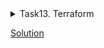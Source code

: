 <details>
<summary>Task13. Terraform</summary>

Поднять в aws с помощью terraform следующее: весь VPC (public и private subnet), 2 servers ( bastion host and private), security groups, RDS. Использовать модули. Разобраться как взаимодействуют между собой `variables.tf` и `output.tf` в модулях.

## Доп требования:

### Bastion host:

1. SG дает конект только на 22 порт.
2. С бастиона должна быть возможность достучаться курлом до nginx на приватном серваке (nginx дефолтный на 80 порту).
3. С бастиона не должно быть возможности достучаться до БД (команда `nc -zv <db_host> <db_port>` должна вернуть **fail**)
Private host:
4. Sg доступ к nginx и ssh.
5. Должен мочь с бастиона законектиться ssh-джампом на приватный сервак.
6. Должна быть возможность подключиться к бд (команда `nc -zv <db_host> <db_port>` должна вернуть success)

### Модули:
1. использованы variables, outputs, locals(где возможно).
2. реализованы модули ec2, rds, vpc. Насколько можно параметризированы они.  3*. Модуль ec2: Должен из вызова модуля создавать для своих серверов и sg, и ebs диск, и ec2. Должен включать переменную servers, которая выступает листом объектов с конфигом серверов. Т.е ес2 модуль должен мочь создавать из этого параметра одним инклюдом модуля несколько серверов (нужно будет использовать for_each, dynamic и for expressions). 

<b>Прим. структуры:</b>
```javascript
servers_config = {
 "server_name1" = { 
    sg_config = {
      <sg_config>
    }
  <server_config>
  },
 "server_name2" = { 
    sg_config = {
      <sg_config>
    }
  <server_config>
  },  
}.  
```
Где, конфиги - тобой определенные параметры объекта server sg_config
</details>

[Solution](https://github.com/ddovguchev/devops-practices/tree/master/Task13.%20Terraform/task_solution)
